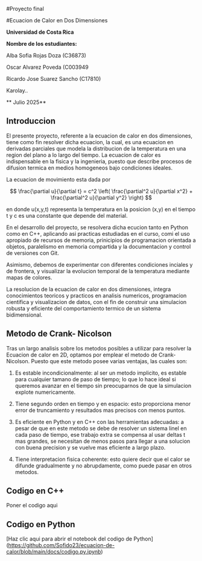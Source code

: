 #Proyecto final

#Ecuacion de Calor en Dos Dimensiones

**Universidad de Costa Rica**

**Nombre de los estudiantes:**

Alba Sofia Rojas Doza (C36873)

Oscar Alvarez Poveda (C003949 

Ricardo Jose Suarez Sancho (C17810)

Karolay..


** Julio 2025**


## Introduccion

El presente proyecto, referente a la ecuacion de calor en dos dimensiones, tiene como fin resolver dicha ecuacion, la cual, es una ecuacion en derivadas parciales que modela la distribucion de la temperatura en una region del plano a lo largo del tiempo. La ecuacion de calor es indispensable en la fisica y la ingenieria, puesto que describe procesos de difusion termica en medios homogeneos bajo condiciones ideales. 

La ecuacion de movimiento esta dada por 

$$ 
\frac{\partial u}{\partial t} = c^2 \left( \frac{\partial^2 u}{\partial x^2} + \frac{\partial^2 u}{\partial y^2} \right)
$$

en donde u(x,y,t) representa la temperatura en la posicion (x,y) en el tiempo t y c es una constante que depende del material. 

En el desarrollo del proyecto, se resolvera dicha ecucion tanto en Python como en C++, aplicando asi practicas estudiadas en el curso, comi el uso apropiado de recursos de memoria, prinicipios de programacion orientada a objetos, paralelismo en memoria compartida y la documentacion y control de versiones con Git. 

Asimismo, debemos de experimentar con diferentes condiciones inciales y de frontera, y visualizar la evolucion temporal de la temperatura mediante mapas de colores. 

La resolucion de la ecuacion de calor en dos dimensiones, integra conocimientos teoricos y practicos en analisis numericos, programacion cientifica y visualizacion de datos, con el fin de construir una simulacion robusta y eficiente del comportamiento termico de un sistema bidimensional. 


## Metodo de Crank- Nicolson

Tras un largo analisis sobre los metodos posibles a utilizar para resolver la Ecuacion de calor en 2D, optamos por emplear el metodo de Crank-Nicolson.
Puesto que este metodo posee varias ventajas, las cuales son:

1) Es estable incondicionalmente: al ser un metodo implicito, es estable para cualquier tamano de paso de tiempo; lo que lo hace ideal si queremos avanzar en el tiempo sin preocuparnos de que la simulacion explote numericamente. 

2) Tiene segundo orden en tiempo y en espacio: esto proporciona menor error de truncamiento y resultados mas precisos con menos puntos.

3) Es eficiente en Python y en C++ con las herramientas adecuadas: a pesar de que en  este metodo se debe de resolver un sistema linel en cada paso de tiempo, ese trabajo extra se compensa al usar deltas t mas grandes, se necesitan de menos pasos para llegar a una solucion con buena precision y se vuelve mas eficiente a largo plazo. 

4) Tiene interpretacion fisica coherente: esto quiere decir que el calor se difunde gradualmente y no abrupdamente, como puede pasar en otros metodos. 
  


## Codigo en C++

Poner el codigo aqui 

## Codigo en Python

[Haz clic aqui para abrir el notebook del codigo de Python] (https://github.com/Sofido23/ecuacion-de-calor/blob/main/docs/codigo.py.ipynb) 

